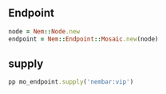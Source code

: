 ## Endpoint

```ruby
node = Nem::Node.new
endpoint = Nem::Endpoint::Mosaic.new(node)
```

## supply

```ruby
pp mo_endpoint.supply('nembar:vip')
```
